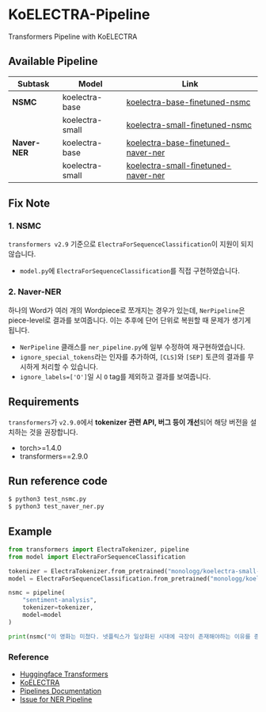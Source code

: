# KoELECTRA-Pipeline

Transformers Pipeline with KoELECTRA

## Available Pipeline

| Subtask       | Model           | Link                                                                                                       |
| ------------- | --------------- | ---------------------------------------------------------------------------------------------------------- |
| **NSMC**      | koelectra-base  | [koelectra-base-finetuned-nsmc](https://huggingface.co/monologg/koelectra-base-finetuned-nsmc)             |
|               | koelectra-small | [koelectra-small-finetuned-nsmc](https://huggingface.co/monologg/koelectra-small-finetuned-nsmc)           |
| **Naver-NER** | koelectra-base  | [koelectra-base-finetuned-naver-ner](https://huggingface.co/monologg/koelectra-base-finetuned-naver-ner)   |
|               | koelectra-small | [koelectra-small-finetuned-naver-ner](https://huggingface.co/monologg/koelectra-small-finetuned-naver-ner) |

## Fix Note

### 1. NSMC

`transformers v2.9` 기준으로 `ElectraForSequenceClassification`이 지원이 되지 않습니다.

- `model.py`에 `ElectraForSequenceClassification`를 직접 구현하였습니다.

### 2. Naver-NER

하나의 Word가 여러 개의 Wordpiece로 쪼개지는 경우가 있는데, `NerPipeline`은 piece-level로 결과를 보여줍니다. 이는 추후에 단어 단위로 복원할 때 문제가 생기게 됩니다.

- `NerPipeline` 클래스를 `ner_pipeline.py`에 일부 수정하여 재구현하였습니다.
- `ignore_special_tokens`라는 인자를 추가하여, `[CLS]`와 `[SEP]` 토큰의 결과를 무시하게 처리할 수 있습니다.
- `ignore_labels=['O']`일 시 `O` tag를 제외하고 결과를 보여줍니다.

## Requirements

`transformers`가 `v2.9.0`에서 **tokenizer 관련 API, 버그 등이 개선**되어 해당 버전을 설치하는 것을 권장합니다.

- torch>=1.4.0
- transformers==2.9.0

## Run reference code

```bash
$ python3 test_nsmc.py
$ python3 test_naver_ner.py
```

## Example

```python
from transformers import ElectraTokenizer, pipeline
from model import ElectraForSequenceClassification

tokenizer = ElectraTokenizer.from_pretrained("monologg/koelectra-small-finetuned-nsmc")
model = ElectraForSequenceClassification.from_pretrained("monologg/koelectra-small-finetuned-nsmc")

nsmc = pipeline(
    "sentiment-analysis",
    tokenizer=tokenizer,
    model=model
)

print(nsmc("이 영화는 미쳤다. 넷플릭스가 일상화된 시대에 극장이 존재해야하는 이유를 증명해준다."))
```

### Reference

- [Huggingface Transformers](https://github.com/huggingface/transformers)
- [KoELECTRA](https://github.com/monologg/KoELECTRA)
- [Pipelines Documentation](https://huggingface.co/transformers/main_classes/pipelines.html)
- [Issue for NER Pipeline](https://github.com/huggingface/transformers/issues/3548)
